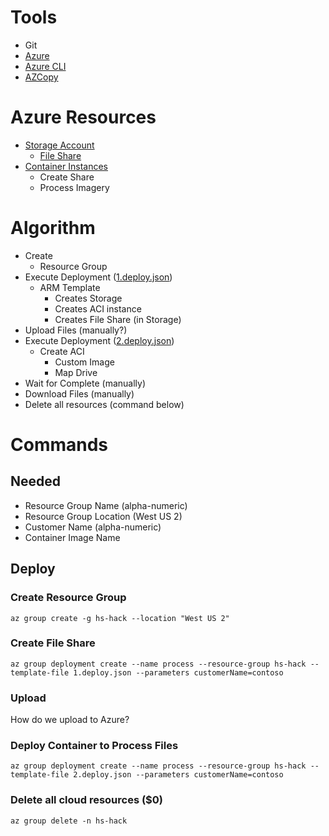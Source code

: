 # Tools
- Git
- [Azure](https://portal.azure.com)
- [Azure CLI](https://docs.microsoft.com/en-us/cli/azure/install-azure-cli?view=azure-cli-latest)
- [AZCopy](https://docs.microsoft.com/en-us/azure/storage/common/storage-use-azcopy-linux)

# Azure Resources
- [Storage Account](https://docs.microsoft.com/en-us/azure/storage/)
    - [File Share](https://docs.microsoft.com/en-us/azure/storage/files/storage-files-introduction)
- [Container Instances](https://azure.microsoft.com/en-us/services/container-instances/)
    - Create Share
    - Process Imagery

# Algorithm
- Create
    - Resource Group
- Execute Deployment ([1.deploy.json](https://github.com/jefking/hs-hack/blob/master/1.deploy.json))
    - ARM Template
        - Creates Storage
        - Creates ACI instance
        - Creates File Share (in Storage)
- Upload Files (manually?)
- Execute Deployment ([2.deploy.json](https://github.com/jefking/hs-hack/blob/master/2.deploy.json))
    - Create ACI
        - Custom Image
        - Map Drive
- Wait for Complete (manually)
- Download Files (manually)
- Delete all resources (command below)

# Commands
## Needed
- Resource Group Name (alpha-numeric)
- Resource Group Location (West US 2)
- Customer Name (alpha-numeric)
- Container Image Name

## Deploy
### Create Resource Group
``
az group create -g hs-hack --location "West US 2"
``

### Create File Share
``
az group deployment create --name process --resource-group hs-hack --template-file 1.deploy.json --parameters customerName=contoso
``

### Upload
How do we upload to Azure?

### Deploy Container to Process Files
``
az group deployment create --name process --resource-group hs-hack --template-file 2.deploy.json --parameters customerName=contoso
``

### Delete all cloud resources ($0)
``
az group delete -n hs-hack
``